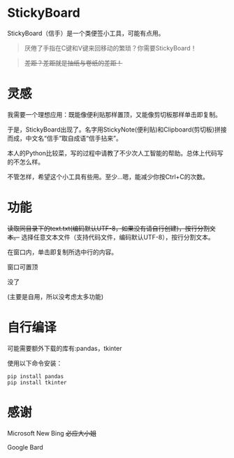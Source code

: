 # StickyBoard
StickyBoard（信手）是一个类便签小工具，可能有点用。

> 厌倦了手指在C键和V键来回移动的繁琐？你需要StickyBoard！

> ~~差距？差距就是抽纸与卷纸的差距！~~

# 灵感
我需要一个理想应用：既能像便利贴那样置顶，又能像剪切板那样单击即复制。

于是，StickyBoard出现了。名字用StickyNote(便利贴)和Clipboard(剪切板)拼接而成，中文名“信手”取自成语“信手拈来”。

本人的Python比较菜，写的过程中请教了不少次人工智能的帮助。总体上代码写的不怎么样。

不管怎样，希望这个小工具有些用。至少...嗯，能减少你按Ctrl+C的次数。

# 功能

~~读取同目录下的text.txt(编码默认UTF-8，如果没有请自行创建)，按行分割文本。~~
选择任意文本文件（支持代码文件，编码默认UTF-8），按行分割文本。

在窗口内，单击即复制所选中行的内容。

窗口可置顶

没了

(主要是自用，所以没考虑太多功能)

# 自行编译

可能需要额外下载的库有:pandas，tkinter

使用以下命令安装：

```
pip install pandas
pip install tkinter

```


# 感谢
Microsoft New Bing ~~必应大小姐~~

Google Bard
